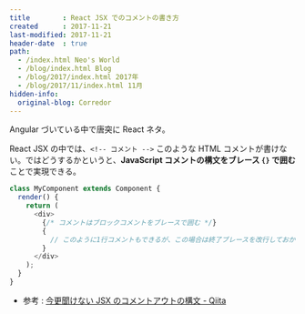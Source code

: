 ```yaml
---
title        : React JSX でのコメントの書き方
created      : 2017-11-21
last-modified: 2017-11-21
header-date  : true
path:
  - /index.html Neo's World
  - /blog/index.html Blog
  - /blog/2017/index.html 2017年
  - /blog/2017/11/index.html 11月
hidden-info:
  original-blog: Corredor
---
```


Angular づいている中で唐突に React ネタ。

React JSX の中では、`<!-- コメント -->` このような HTML コメントが書けない。ではどうするかというと、**JavaScript コメントの構文をブレース `{}` で囲む**ことで実現できる。

```javascript
class MyComponent extends Component {
  render() {
    return (
      <div>
        {/* コメントはブロックコメントをブレースで囲む */}
        {
          // このように1行コメントもできるが、この場合は終了ブレースを改行しておかないと終了ブレースがコメント扱いになるため使いづらいかも
        }
      </div>
    );
  }
}
```

- 参考 : [今更聞けない JSX のコメントアウトの構文 - Qiita](https://qiita.com/naoiwata/items/c590667765143c41d87a)
